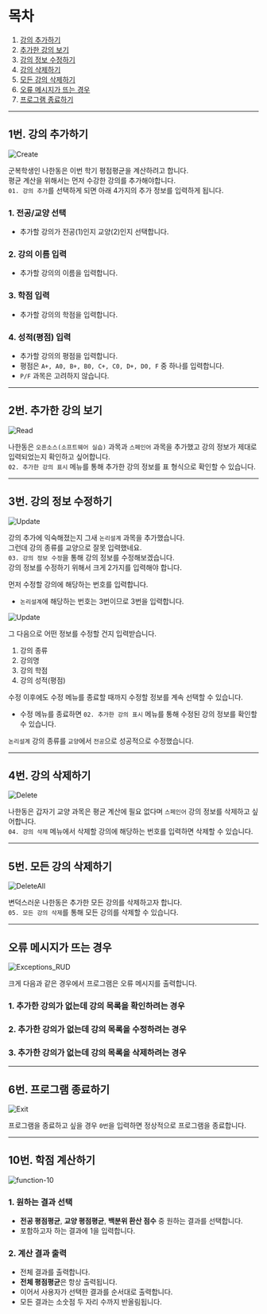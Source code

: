 # 목차
1. [강의 추가하기](##1번.-강의-추가하기)
2. [추가한 강의 보기](##2번.-추가한-강의-보기)
3. [강의 정보 수정하기](##3번.-강의-정보-수정하기)
4. [강의 삭제하기](##4번.-강의-삭제하기)
5. [모든 강의 삭제하기](##5번.-모든-강의-삭제하기)
6. [오류 메시지가 뜨는 경우](##오류-메시지가-뜨는-경우)
7. [프로그램 종료하기](##6번.-프로그램-종료하기)
---

## **1번. 강의 추가하기**
![Create](./../screenshots/Create.png)

군복학생인 나한동은 이번 학기 평점평균을 계산하려고 합니다.   
평균 계산을 위해서는 먼저 수강한 강의를 추가해야합니다.    
`01. 강의 추가`를 선택하게 되면 아래 4가지의 추가 정보를 입력하게 됩니다.

### **1. 전공/교양 선택**
  - 추가할 강의가 전공(1)인지 교양(2)인지 선택합니다.

### **2. 강의 이름 입력**
- 추가할 강의의 이름을 입력합니다.

### **3. 학점 입력**
- 추가할 강의의 학점을 입력합니다.

### **4. 성적(평점) 입력**
- 추가할 강의의 평점을 입력합니다.
- 평점은 `A+, A0, B+, B0, C+, C0, D+, D0, F` 중 하나를 입력합니다.
- `P/F` 과목은 고려하지 않습니다.
---

## **2번. 추가한 강의 보기**
![Read](../screenshots/Read.png)

나한동은 `오픈소스(소프트웨어 실습)` 과목과 `스페인어` 과목을 추가했고 강의 정보가 제대로 입력되었는지 확인하고 싶어합니다.    
`02. 추가한 강의 표시` 메뉴를 통해 추가한 강의 정보를 표 형식으로 확인할 수 있습니다.

---
## **3번. 강의 정보 수정하기**
![Update](../screenshots/Update01.png)

강의 추가에 익숙해졌는지 그새 `논리설계` 과목을 추가했습니다.   
그런데 강의 종류를 교양으로 잘못 입력했네요.   
`03. 강의 정보 수정`을 통해 강의 정보를 수정해보겠습니다.   
강의 정보를 수정하기 위해서 크게 2가지를 입력해야 합니다.

먼저 수정할 강의에 해당하는 번호를 입력합니다.
- `논리설계`에 해당하는 번호는 3번이므로 3번을 입력합니다.

![Update](../screenshots/Update02.png)

그 다음으로 어떤 정보를 수정할 건지 입력받습니다.
1. 강의 종류
2. 강의명
3. 강의 학점
4. 강의 성적(평점)

수정 이후에도 수정 메뉴를 종료할 때까지 수정할 정보를 계속 선택할 수 있습니다.   
- 수정 메뉴를 종료하면  `02. 추가한 강의 표시` 메뉴를 통해 수정된 강의 정보를 확인할 수 있습니다.

`논리설계` 강의 종류를 `교양`에서 `전공`으로 성공적으로 수정했습니다.

---
## **4번. 강의 삭제하기**
![Delete](../screenshots/Delete.png)

나한동은 갑자기 교양 과목은 평균 계산에 필요 없다며 `스페인어` 강의 정보를 삭제하고 싶어합니다.   
`04. 강의 삭제` 메뉴에서 삭제할 강의에 해당하는 번호를 입력하면 삭제할 수 있습니다.

---
## **5번. 모든 강의 삭제하기**
![DeleteAll](../screenshots/DeleteAll.png)

변덕스러운 나한동은 추가한 모든 강의를 삭제하고자 합니다.   
`05. 모든 강의 삭제`를 통해 모든 강의를 삭제할 수 있습니다.

---
## 오류 메시지가 뜨는 경우
![Exceptions_RUD](../screenshots/Exceptions_RUD.png)

크게 다음과 같은 경우에서 프로그램은 오류 메시지를 출력합니다.

### 1. 추가한 강의가 없는데 강의 목록을 확인하려는 경우
### 2. 추가한 강의가 없는데 강의 목록을 수정하려는 경우
### 3. 추가한 강의가 없는데 강의 목록을 삭제하려는 경우

---
## 6번. 프로그램 종료하기
![Exit](../screenshots/Exit.png)

프로그램을 종료하고 싶을 경우 `0번`을 입력하면 정상적으로 프로그램을 종료합니다.

---
## **10번. 학점 계산하기**
![function-10](https://user-images.githubusercontent.com/82192913/117478428-15c52c80-af9a-11eb-942a-bbdb8d87d6d4.png)

### **1. 원하는 결과 선택**
  - **전공 평점평균**, **교양 평점평균**, **백분위 환산 점수** 중 원하는 결과를 선택합니다. 
  - 포함하고자 하는 결과에 1을 입력합니다.

### **2. 계산 결과 출력**
- 전체 결과를 출력합니다.
- **전체 평점평균**은 항상 출력됩니다.
- 이어서 사용자가 선택한 결과를 순서대로 출력합니다.
- 모든 결과는 소숫점 두 자리 수까지 반올림됩니다.